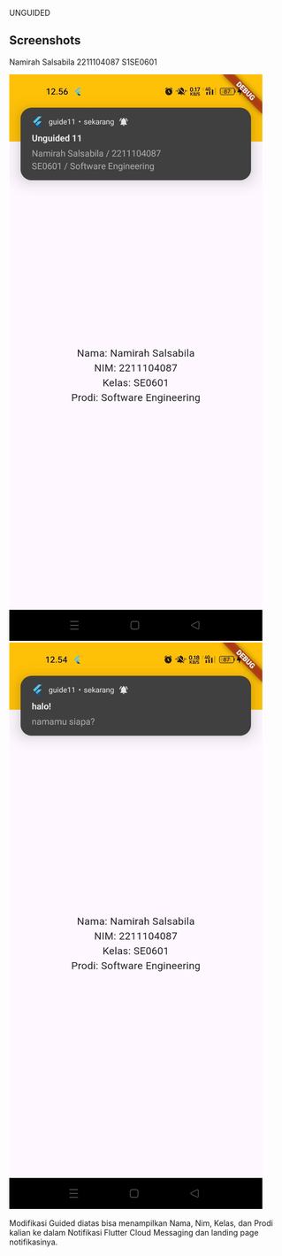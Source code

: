 UNGUIDED
## Screenshots

Namirah Salsabila
2211104087
S1SE0601

![App Screenshot](./gambar1.jpeg)
![App Screenshot](./gambar2.jpeg)

Modifikasi Guided diatas bisa menampilkan Nama, Nim, Kelas, dan Prodi kalian ke dalam 
Notifikasi Flutter Cloud Messaging dan landing page notifikasinya.

